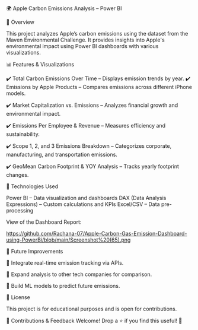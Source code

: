 🌍 Apple Carbon Emissions Analysis – Power BI

📌 Overview

This project analyzes Apple’s carbon emissions using the dataset from the Maven Environmental Challenge. It provides insights into Apple's environmental impact using Power BI dashboards with various visualizations.


📊 Features & Visualizations

✔️ Total Carbon Emissions Over Time – Displays emission trends by year.
✔️ Emissions by Apple Products – Compares emissions across different iPhone models.

✔️ Market Capitalization vs. Emissions – Analyzes financial growth and environmental impact.

✔️ Emissions Per Employee & Revenue – Measures efficiency and sustainability.

✔️ Scope 1, 2, and 3 Emissions Breakdown – Categorizes corporate, manufacturing, and transportation emissions.

✔️ GeoMean Carbon Footprint & YOY Analysis – Tracks yearly footprint changes.


🔧 Technologies Used

Power BI – Data visualization and dashboards
DAX (Data Analysis Expressions) – Custom calculations and KPIs
Excel/CSV – Data pre-processing

View of the Dashboard Report:

https://github.com/Rachana-07/Apple-Carbon-Gas-Emission-Dashboard-using-PowerBi/blob/main/Screenshot%20(65).png



📌 Future Improvements

🔹 Integrate real-time emission tracking via APIs.

🔹 Expand analysis to other tech companies for comparison.

🔹 Build ML models to predict future emissions.


📄 License


This project is for educational purposes and is open for contributions.


📢 Contributions & Feedback Welcome! Drop a ⭐ if you find this useful! 🚀
